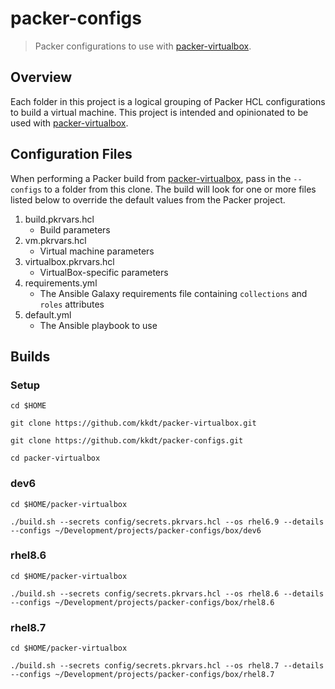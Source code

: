 # packer-configs

> Packer configurations to use with [packer-virtualbox](https://github.com/kkdt/packer-virtualbox).

## Overview

Each folder in this project is a logical grouping of Packer HCL configurations to build a virtual machine. This project
is intended and opinionated to be used with [packer-virtualbox](https://github.com/kkdt/packer-virtualbox).

## Configuration Files

When performing a Packer build from [packer-virtualbox](https://github.com/kkdt/packer-virtualbox), pass in the `--configs`
to a folder from this clone. The build will look for one or more files listed below to override the default values from
the Packer project.

1. build.pkrvars.hcl
     - Build parameters
1. vm.pkrvars.hcl
     - Virtual machine parameters
1. virtualbox.pkrvars.hcl
     - VirtualBox-specific parameters
1. requirements.yml
     - The Ansible Galaxy requirements file containing `collections` and `roles` attributes
1. default.yml
     - The Ansible playbook to use

## Builds

### Setup

```shell
cd $HOME

git clone https://github.com/kkdt/packer-virtualbox.git

git clone https://github.com/kkdt/packer-configs.git

cd packer-virtualbox
```

### dev6

```shell
cd $HOME/packer-virtualbox

./build.sh --secrets config/secrets.pkrvars.hcl --os rhel6.9 --details --configs ~/Development/projects/packer-configs/box/dev6
```

### rhel8.6

```shell
cd $HOME/packer-virtualbox

./build.sh --secrets config/secrets.pkrvars.hcl --os rhel8.6 --details --configs ~/Development/projects/packer-configs/box/rhel8.6
```

### rhel8.7

```shell
cd $HOME/packer-virtualbox

./build.sh --secrets config/secrets.pkrvars.hcl --os rhel8.7 --details --configs ~/Development/projects/packer-configs/box/rhel8.7
```
